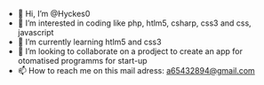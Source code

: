 - 👋 Hi, I’m @Hyckes0
- 👀 I’m interested in coding like php, htlm5, csharp, css3 and css, javascript
- 🌱 I’m currently learning htlm5 and css3
- 💞️ I’m looking to collaborate on a prodject to create an app for otomatised programms for start-up
- 📫 How to reach me on this mail adress: a65432894@gmail.com

<!---
Hyckes0/Hyckes0 is a ✨ special ✨ repository because its `README.md` (this file) appears on your GitHub profile.
You can click the Preview link to take a look at your changes.
--->
